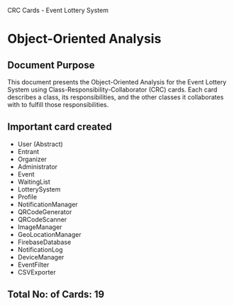CRC Cards - Event Lottery System
# Object-Oriented Analysis
## Document Purpose
This document presents the Object-Oriented Analysis for the Event Lottery System using Class-Responsibility-Collaborator (CRC) cards.
Each card describes a class, its responsibilities, and the other classes it collaborates with to fulfill those responsibilities.

## Important card created
* User (Abstract)
* Entrant
* Organizer
* Administrator
* Event
* WaitingList
* LotterySystem
* Profile
* NotificationManager
* QRCodeGenerator
* QRCodeScanner
* ImageManager
* GeoLocationManager
* FirebaseDatabase
* NotificationLog
* DeviceManager
* EventFilter
* CSVExporter

## Total No: of Cards: 19

